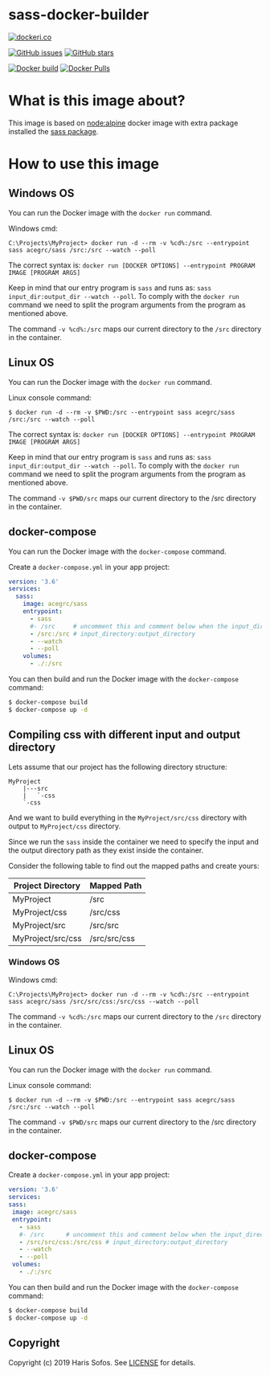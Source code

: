 # sass-docker-builder

[![dockeri.co](https://dockeri.co/image/acegrc/sass)](https://hub.docker.com/r/acegrc/sass)

[![GitHub issues](https://img.shields.io/github/issues/acegrc/sass-docker-builder.svg "GitHub issues")](https://github.com/acegrc/sass-docker-builder/issues)
[![GitHub stars](https://img.shields.io/github/stars/acegrc/sass-docker-builder.svg "GitHub stars")](https://github.com/acegrc/sass-docker-builder)

[![Docker build](https://img.shields.io/docker/cloud/build/acegrc/sass.svg)]((https://hub.docker.com/r/acegrc/sass))
[![Docker Pulls](https://img.shields.io/docker/pulls/acegrc/sass.svg)]((https://hub.docker.com/r/acegrc/sass))

# What is this image about?
This image is based on <a href="https://hub.docker.com/_/node">node:alpine</a> docker image with extra package installed the <a href="https://www.npmjs.com/package/sass">sass package</a>.

# How to use this image

## Windows OS
You can run the Docker image with the `docker run` command.

Windows cmd:
```command
C:\Projects\MyProject> docker run -d --rm -v %cd%:/src --entrypoint sass acegrc/sass /src:/src --watch --poll
```

The correct syntax is: `docker run [DOCKER OPTIONS] --entrypoint PROGRAM IMAGE [PROGRAM ARGS]`

Keep in mind that our entry program is `sass` and runs as: `sass input_dir:output_dir --watch --poll`.
To comply with the `docker run` command we need to split the program arguments from the program as mentioned above.

The command `-v %cd%:/src` maps our current directory to the `/src` directory in the container.

## Linux OS
You can run the Docker image with the `docker run` command.

Linux console command:
```
$ docker run -d --rm -v $PWD:/src --entrypoint sass acegrc/sass /src:/src --watch --poll
```

The correct syntax is: `docker run [DOCKER OPTIONS] --entrypoint PROGRAM IMAGE [PROGRAM ARGS]`

Keep in mind that our entry program is `sass` and runs as: `sass input_dir:output_dir --watch --poll`.
To comply with the `docker run` command we need to split the program arguments from the program as mentioned above.

The command `-v $PWD/src` maps our current directory to the /src directory in the container.

## docker-compose

You can run the Docker image with the `docker-compose` command.

Create a `docker-compose.yml` in your app project:
```yaml
version: '3.6'
services:
  sass:
    image: acegrc/sass
    entrypoint:
      - sass
      #- /src     # uncomment this and comment below when the input_directory is same as the output directory
      - /src:/src # input_directory:output_directory
      - --watch
      - --poll
    volumes:
      - ./:/src
```

You can then build and run the Docker image with the `docker-compose` command:

```bash
$ docker-compose build
$ docker-compose up -d
```

## Compiling css with different input and output directory

Lets assume that our project has the following directory structure:
```text
MyProject
    |---src
    |   `-css
    `-css
```

And we want to build everything in the `MyProject/src/css` directory with output to `MyProject/css` directory.

Since we run the `sass` inside the container we need to specify the input and the output directory path as they exist inside the container.

Consider the following table to find out the mapped paths and create yours:

 Project Directory | Mapped Path 
-------------------|--------------
 MyProject         | /src 
 MyProject/css     | /src/css 
 MyProject/src     | /src/src 
 MyProject/src/css | /src/src/css 

### Windows OS

Windows cmd:
```command
C:\Projects\MyProject> docker run -d --rm -v %cd%:/src --entrypoint sass acegrc/sass /src/src/css:/src/css --watch --poll
```

The command `-v %cd%:/src` maps our current directory to the `/src` directory in the container.


## Linux OS
You can run the Docker image with the `docker run` command.

Linux console command:
```
$ docker run -d --rm -v $PWD:/src --entrypoint sass acegrc/sass /src:/src --watch --poll
```

The command `-v $PWD/src` maps our current directory to the /src directory in the container.
 
 ## docker-compose
 
Create a `docker-compose.yml` in your app project:
```yaml
version: '3.6'
services:
sass:
 image: acegrc/sass
 entrypoint:
   - sass
   #- /src      # uncomment this and comment below when the input_directory is same as the output directory
   - /src/src/css:/src/css # input_directory:output_directory
   - --watch
   - --poll
 volumes:
   - ./:/src
```

You can then build and run the Docker image with the `docker-compose` command:

```bash
$ docker-compose build
$ docker-compose up -d
```

## Copyright

Copyright (c) 2019 Haris Sofos. See [LICENSE](https://github.com/acegrc/sass-docker-builder/blob/master/LICENSE) for details.

